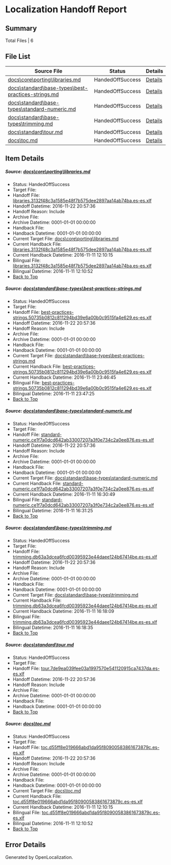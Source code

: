 # <a name='report-top'></a> Localization Handoff Report

## Summary
 Total Files | 6

## File List
 Source File | Status | Details 
 ----------- | ------ | ------- 
 [docs\core\porting\libraries.md](https://github.com/dotnet/docs/blob/048197e9d58ab8126adc14a98a0225debdab79bb/docs/core/porting/libraries.md) | HandedOffSuccess | [Details](#d65bf23263805edca8ac0f7cd7ff6a6ab1409ed649)
 [docs\standard\base-types\best-practices-strings.md](https://github.com/dotnet/docs/blob/048197e9d58ab8126adc14a98a0225debdab79bb/docs/standard/base-types/best-practices-strings.md) | HandedOffSuccess | [Details](#db1624f5b9f7385c233eec0937f9b165459ce7653263)
 [docs\standard\base-types\standard-numeric.md](https://github.com/dotnet/docs/blob/048197e9d58ab8126adc14a98a0225debdab79bb/docs/standard/base-types/standard-numeric.md) | HandedOffSuccess | [Details](#ae520b8d2fc9e7219ca953f64a4ffe1eeedefaf93307)
 [docs\standard\base-types\trimming.md](https://github.com/dotnet/docs/blob/048197e9d58ab8126adc14a98a0225debdab79bb/docs/standard/base-types/trimming.md) | HandedOffSuccess | [Details](#3d55a95f534cb2fe49fed5e92db769fcc4842dc33313)
 [docs\standard\tour.md](https://github.com/dotnet/docs/blob/048197e9d58ab8126adc14a98a0225debdab79bb/docs/standard/tour.md) | HandedOffSuccess | [Details](#f282142926c388c4d73ff7f263fa1c8aa9ddaa903380)
 [docs\toc.md](https://github.com/dotnet/docs/blob/903e8139fddc4402aebdced51ff23b4c68eacc8e/docs/toc.md) | HandedOffSuccess | [Details](#c444839642821c328a681e538d75fd64c3abb2a93382)

## Item Details
##### <a name='d65bf23263805edca8ac0f7cd7ff6a6ab1409ed649'></a> Source: [docs\core\porting\libraries.md](https://github.com/dotnet/docs/blob/048197e9d58ab8126adc14a98a0225debdab79bb/docs/core/porting/libraries.md)
* Status: HandedOffSuccess
* Target File: 
* Handoff File: [libraries.3132f48c3a1585e48f7b575dee2897aa14ab74ba.es-es.xlf](https://github.com/dotnet/docs.handoff/blob/e715f5bba9c31cdc455fc16343dd6130e30edb8a/ol-handoff/dotnet/docs.es-es/master/ht-p1/libraries.3132f48c3a1585e48f7b575dee2897aa14ab74ba.es-es.xlf)
* Handoff Datetime: 2016-11-22 20:57:36
* Handoff Reason: Include
* Archive File: 
* Archive Datetime: 0001-01-01 00:00:00
* Handback File: 
* Handback Datetime: 0001-01-01 00:00:00
* Current Target File: [docs\core\porting\libraries.md](https://github.com/dotnet/docs.es-es/blob/cd9e18b4c8d1694bd9351ee2fdf2f6aac9438237/docs/core/porting/libraries.md)
* Current Handback File: [libraries.3132f48c3a1585e48f7b575dee2897aa14ab74ba.es-es.xlf](https://github.com/dotnet/docs.handback/blob/69423371ef5f29f5f1b9320c3d19164e432c09c7/ol-handback/dotnet/docs.es-es/master/ht-p1/libraries.3132f48c3a1585e48f7b575dee2897aa14ab74ba.es-es.xlf)
* Current Handback Datetime: 2016-11-11 12:10:15
* Bilingual File: [libraries.3132f48c3a1585e48f7b575dee2897aa14ab74ba.es-es.xlf](https://github.com/dotnet/docs.handback/blob/69423371ef5f29f5f1b9320c3d19164e432c09c7/ol-handback/dotnet/docs.es-es/master/ht-p1/libraries.3132f48c3a1585e48f7b575dee2897aa14ab74ba.es-es.xlf)
* Bilingual Datetime: 2016-11-11 12:10:52
* [Back to Top](#report-top)

##### <a name='db1624f5b9f7385c233eec0937f9b165459ce7653263'></a> Source: [docs\standard\base-types\best-practices-strings.md](https://github.com/dotnet/docs/blob/048197e9d58ab8126adc14a98a0225debdab79bb/docs/standard/base-types/best-practices-strings.md)
* Status: HandedOffSuccess
* Target File: 
* Handoff File: [best-practices-strings.50735b0812c811294bd39e6a00b0c9515fa4e629.es-es.xlf](https://github.com/dotnet/docs.handoff/blob/e715f5bba9c31cdc455fc16343dd6130e30edb8a/ol-handoff/dotnet/docs.es-es/master/ht-p2/best-practices-strings.50735b0812c811294bd39e6a00b0c9515fa4e629.es-es.xlf)
* Handoff Datetime: 2016-11-22 20:57:36
* Handoff Reason: Include
* Archive File: 
* Archive Datetime: 0001-01-01 00:00:00
* Handback File: 
* Handback Datetime: 0001-01-01 00:00:00
* Current Target File: [docs\standard\base-types\best-practices-strings.md](https://github.com/dotnet/docs.es-es/blob/63919f6bd809301a4e266d8d020a228b7dcffd32/docs/standard/base-types/best-practices-strings.md)
* Current Handback File: [best-practices-strings.50735b0812c811294bd39e6a00b0c9515fa4e629.es-es.xlf](https://github.com/dotnet/docs.handback/blob/a6bb268956849b0b1e058f27748451965a1dff1f/ol-handback/dotnet/docs.es-es/master/ht-p2/best-practices-strings.50735b0812c811294bd39e6a00b0c9515fa4e629.es-es.xlf)
* Current Handback Datetime: 2016-11-11 23:46:45
* Bilingual File: [best-practices-strings.50735b0812c811294bd39e6a00b0c9515fa4e629.es-es.xlf](https://github.com/dotnet/docs.handback/blob/a6bb268956849b0b1e058f27748451965a1dff1f/ol-handback/dotnet/docs.es-es/master/ht-p2/best-practices-strings.50735b0812c811294bd39e6a00b0c9515fa4e629.es-es.xlf)
* Bilingual Datetime: 2016-11-11 23:47:25
* [Back to Top](#report-top)

##### <a name='ae520b8d2fc9e7219ca953f64a4ffe1eeedefaf93307'></a> Source: [docs\standard\base-types\standard-numeric.md](https://github.com/dotnet/docs/blob/048197e9d58ab8126adc14a98a0225debdab79bb/docs/standard/base-types/standard-numeric.md)
* Status: HandedOffSuccess
* Target File: 
* Handoff File: [standard-numeric.ce1f7a0dcd642ab33007207a3f0e734c2a0ee876.es-es.xlf](https://github.com/dotnet/docs.handoff/blob/e715f5bba9c31cdc455fc16343dd6130e30edb8a/ol-handoff/dotnet/docs.es-es/master/ht-p2/standard-numeric.ce1f7a0dcd642ab33007207a3f0e734c2a0ee876.es-es.xlf)
* Handoff Datetime: 2016-11-22 20:57:36
* Handoff Reason: Include
* Archive File: 
* Archive Datetime: 0001-01-01 00:00:00
* Handback File: 
* Handback Datetime: 0001-01-01 00:00:00
* Current Target File: [docs\standard\base-types\standard-numeric.md](https://github.com/dotnet/docs.es-es/blob/395dd15ee1d7e92d57020fc1a66ee88d4a331498/docs/standard/base-types/standard-numeric.md)
* Current Handback File: [standard-numeric.ce1f7a0dcd642ab33007207a3f0e734c2a0ee876.es-es.xlf](https://github.com/dotnet/docs.handback/blob/e88c93e76b3fc9a635a6777d77bc6429e606175a/ol-handback/dotnet/docs.es-es/master/ht-p2/standard-numeric.ce1f7a0dcd642ab33007207a3f0e734c2a0ee876.es-es.xlf)
* Current Handback Datetime: 2016-11-11 16:30:49
* Bilingual File: [standard-numeric.ce1f7a0dcd642ab33007207a3f0e734c2a0ee876.es-es.xlf](https://github.com/dotnet/docs.handback/blob/e88c93e76b3fc9a635a6777d77bc6429e606175a/ol-handback/dotnet/docs.es-es/master/ht-p2/standard-numeric.ce1f7a0dcd642ab33007207a3f0e734c2a0ee876.es-es.xlf)
* Bilingual Datetime: 2016-11-11 16:31:25
* [Back to Top](#report-top)

##### <a name='3d55a95f534cb2fe49fed5e92db769fcc4842dc33313'></a> Source: [docs\standard\base-types\trimming.md](https://github.com/dotnet/docs/blob/048197e9d58ab8126adc14a98a0225debdab79bb/docs/standard/base-types/trimming.md)
* Status: HandedOffSuccess
* Target File: 
* Handoff File: [trimming.db63a3dcea6fcd00395923e44daee124b67414be.es-es.xlf](https://github.com/dotnet/docs.handoff/blob/e715f5bba9c31cdc455fc16343dd6130e30edb8a/ol-handoff/dotnet/docs.es-es/master/ht-p2/trimming.db63a3dcea6fcd00395923e44daee124b67414be.es-es.xlf)
* Handoff Datetime: 2016-11-22 20:57:36
* Handoff Reason: Include
* Archive File: 
* Archive Datetime: 0001-01-01 00:00:00
* Handback File: 
* Handback Datetime: 0001-01-01 00:00:00
* Current Target File: [docs\standard\base-types\trimming.md](https://github.com/dotnet/docs.es-es/blob/b5203b95c4020752cdf72129ba959c06f272c79c/docs/standard/base-types/trimming.md)
* Current Handback File: [trimming.db63a3dcea6fcd00395923e44daee124b67414be.es-es.xlf](https://github.com/dotnet/docs.handback/blob/538cb189c73c1c67cdd4b25b5ccc9f43b762115f/ol-handback/dotnet/docs.es-es/master/ht-p2/trimming.db63a3dcea6fcd00395923e44daee124b67414be.es-es.xlf)
* Current Handback Datetime: 2016-11-11 16:18:09
* Bilingual File: [trimming.db63a3dcea6fcd00395923e44daee124b67414be.es-es.xlf](https://github.com/dotnet/docs.handback/blob/538cb189c73c1c67cdd4b25b5ccc9f43b762115f/ol-handback/dotnet/docs.es-es/master/ht-p2/trimming.db63a3dcea6fcd00395923e44daee124b67414be.es-es.xlf)
* Bilingual Datetime: 2016-11-11 16:18:35
* [Back to Top](#report-top)

##### <a name='f282142926c388c4d73ff7f263fa1c8aa9ddaa903380'></a> Source: [docs\standard\tour.md](https://github.com/dotnet/docs/blob/048197e9d58ab8126adc14a98a0225debdab79bb/docs/standard/tour.md)
* Status: HandedOffSuccess
* Target File: 
* Handoff File: [tour.7de9ea039fee03a1997570e541120915ca7437da.es-es.xlf](https://github.com/dotnet/docs.handoff/blob/e715f5bba9c31cdc455fc16343dd6130e30edb8a/ol-handoff/dotnet/docs.es-es/master/ht-p2/tour.7de9ea039fee03a1997570e541120915ca7437da.es-es.xlf)
* Handoff Datetime: 2016-11-22 20:57:36
* Handoff Reason: Include
* Archive File: 
* Archive Datetime: 0001-01-01 00:00:00
* Handback File: 
* Handback Datetime: 0001-01-01 00:00:00
* [Back to Top](#report-top)

##### <a name='c444839642821c328a681e538d75fd64c3abb2a93382'></a> Source: [docs\toc.md](https://github.com/dotnet/docs/blob/903e8139fddc4402aebdced51ff23b4c68eacc8e/docs/toc.md)
* Status: HandedOffSuccess
* Target File: 
* Handoff File: [toc.d55ff8e019666abd1da95f80900583861673879c.es-es.xlf](https://github.com/dotnet/docs.handoff/blob/e715f5bba9c31cdc455fc16343dd6130e30edb8a/ol-handoff/dotnet/docs.es-es/master/ht-p1/toc.d55ff8e019666abd1da95f80900583861673879c.es-es.xlf)
* Handoff Datetime: 2016-11-22 20:57:36
* Handoff Reason: Include
* Archive File: 
* Archive Datetime: 0001-01-01 00:00:00
* Handback File: 
* Handback Datetime: 0001-01-01 00:00:00
* Current Target File: [docs\toc.md](https://github.com/dotnet/docs.es-es/blob/cd9e18b4c8d1694bd9351ee2fdf2f6aac9438237/docs/toc.md)
* Current Handback File: [toc.d55ff8e019666abd1da95f80900583861673879c.es-es.xlf](https://github.com/dotnet/docs.handback/blob/69423371ef5f29f5f1b9320c3d19164e432c09c7/ol-handback/dotnet/docs.es-es/master/ht-p1/toc.d55ff8e019666abd1da95f80900583861673879c.es-es.xlf)
* Current Handback Datetime: 2016-11-11 12:10:15
* Bilingual File: [toc.d55ff8e019666abd1da95f80900583861673879c.es-es.xlf](https://github.com/dotnet/docs.handback/blob/69423371ef5f29f5f1b9320c3d19164e432c09c7/ol-handback/dotnet/docs.es-es/master/ht-p1/toc.d55ff8e019666abd1da95f80900583861673879c.es-es.xlf)
* Bilingual Datetime: 2016-11-11 12:10:52
* [Back to Top](#report-top)


## Error Details

Generated by OpenLocalization.
